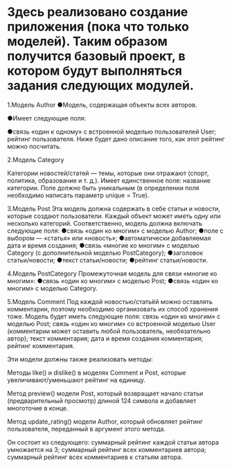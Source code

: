 # Здесь реализовано создание приложения (пока что только моделей). Таким образом получится базовый проект, в котором будут выполняться задания следующих модулей.

1.Модель Author
●Модель, содержащая объекты всех авторов.

●Имеет следующие поля:

●cвязь «один к одному» с встроенной моделью пользователей User;
рейтинг пользователя. Ниже будет дано описание того, как этот рейтинг можно посчитать.

2.Модель Category

Категории новостей/статей — темы, которые они отражают (спорт, политика, образование и т. д.). Имеет единственное поле: название категории. Поле должно быть уникальным (в определении поля необходимо написать параметр unique = True).

3.Модель Post
Эта модель должна содержать в себе статьи и новости, которые создают пользователи. Каждый объект может иметь одну или несколько категорий.
Соответственно, модель должна включать следующие поля:
●связь «один ко многим» с моделью Author;
●поле с выбором — «статья» или «новость»;
●автоматически добавляемая дата и время создания;
●связь «многие ко многим» с моделью Category (с дополнительной моделью PostCategory);
●заголовок статьи/новости;
●текст статьи/новости;
●рейтинг статьи/новости.

4.Модель PostCategory
Промежуточная модель для связи «многие ко многим»:
●связь «один ко многим» с моделью Post;
●связь «один ко многим» с моделью Category.

5.Модель Comment
Под каждой новостью/статьёй можно оставлять комментарии, поэтому необходимо организовать их способ хранения тоже.
Модель будет иметь следующие поля:
связь «один ко многим» с моделью Post;
связь «один ко многим» со встроенной моделью User (комментарии может оставить любой пользователь, необязательно автор);
текст комментария;
дата и время создания комментария;
рейтинг комментария.


Эти модели должны также реализовать методы:

Методы like() и dislike() в моделях Comment и Post, которые увеличивают/уменьшают рейтинг на единицу.

Метод preview() модели Post, который возвращает начало статьи (предварительный просмотр) длиной 124 символа и добавляет многоточие в конце.

Метод update_rating() модели Author, который обновляет рейтинг пользователя, переданный в аргумент этого метода.


Он состоит из следующего:
суммарный рейтинг каждой статьи автора умножается на 3;
суммарный рейтинг всех комментариев автора;
суммарный рейтинг всех комментариев к статьям автора.
